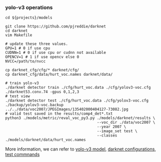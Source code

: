 

### yolo-v3 operations

```
cd ${projects}/models

git clone https://github.com/pjreddie/darknet
cd darknet
vim Makefile

# update these three values.
GPU=1 # 0 if use cpu
CUDNN=1 # 0 if use cpu or cudnn not available
OPENCV=1 # 1 if use opencv else 0
NVCC=/path/to/nvcc

cp darknet_cfg/cfg/* darknet/cfg/
cp darknet_cfg/data/hurt_voc.names darknet/data/

# train yolo-v3
./darknet detector train ./cfg/hurt_voc.data ./cfg/yolov3-voc.cfg ./darknet53.conv.74 -gpus 0,1,2,3
# test view
./darknet detector test ./cfg/hurt_voc.data ./cfg/yolov3-voc.cfg ./backup/yolov3-voc.backup ../../data/voc2007/JPEGImages/135402000404127-73082.jpg
# valid test saved in the results/comp4_det*.txt
python3 ./models/metric/reval_voc_py3.py ./models/darknet/results \
                                         --voc_dir ./data/voc2007 \
                                         --year 2007 \
                                         --image_set test \
                                         --classes ./models/darknet/data/hurt_voc.names
```


More information, we can refer to [yolo-v3 model](https://pjreddie.com/darknet/yolo/), [darknet configurations](https://zhuanlan.zhihu.com/p/35490655), [test commnands](https://blog.csdn.net/mieleizhi0522/article/details/79989754)